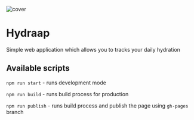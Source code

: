 ![cover](https://piotr-gorka.github.io/hydrapp/hydrapp__logo.png)

# Hydraap

Simple web application which allows you to tracks your daily hydration


## Available scripts

`npm run start` - runs development mode

`npm run build` - runs build process for production

`npm run publish` - runs build process and publish the page using `gh-pages` branch

